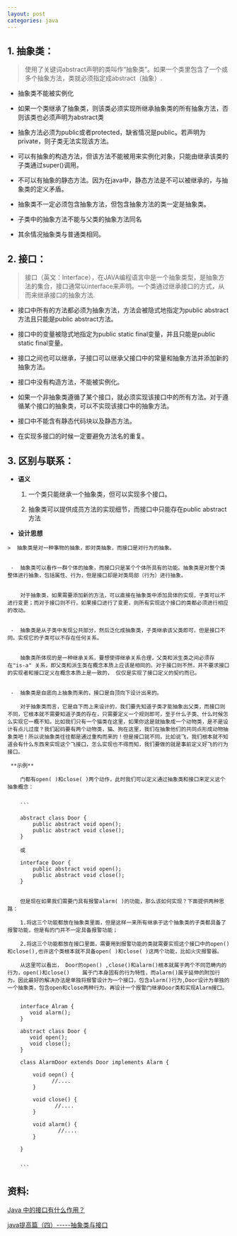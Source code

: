 ```yaml
---
layout: post
categories: java 
---
```


## **1.** 抽象类：

> 使用了关键词abstract声明的类叫作“抽象类”。如果一个类里包含了一个或多个抽象方法，类就必须指定成abstract（抽象）.

   - 抽象类不能被实例化

   - 如果一个类继承了抽象类，则该类必须实现所继承抽象类的所有抽象方法，否则该类也必须声明为abstract类

   - 抽象方法必须为public或者protected，缺省情况是public。若声明为private，则子类无法实现该方法。

   - 可以有抽象的构造方法，但该方法不能被用来实例化对象，只能由继承该类的子类通过super()调用。
   
   - 不可以有抽象的静态方法。因为在java中，静态方法是不可以被继承的，与抽象类的定义矛盾。

   - 抽象类不一定必须包含抽象方法，但包含抽象方法的类一定是抽象类。

   - 子类中的抽象方法不能与父类的抽象方法同名

   - 其余情况抽象类与普通类相同。


## **2.** 接口：


 > 接口（英文：Interface），在JAVA编程语言中是一个抽象类型，是抽象方法的集合，接口通常以interface来声明。一个类通过继承接口的方式，从而来继承接口的抽象方法.

   - 接口中所有的方法都必须为抽象方法，方法会被隐式地指定为public abstract方法且只能是public abstract方法。

   - 接口中的变量被隐式地指定为public static final变量，并且只能是public static final变量。

   - 接口之间也可以继承，子接口可以继承父接口中的常量和抽象方法并添加新的抽象方法。

   - 接口中没有构造方法，不能被实例化。

   - 如果一个非抽象类遵循了某个接口，就必须实现该接口中的所有方法。对于遵循某个接口的抽象类，可以不实现该接口中的抽象方法。

   - 接口中不能含有静态代码块以及静态方法。

   - 在实现多接口的时候一定要避免方法名的重复。

## **3.** 区别与联系：
   
   - **语义**
   
     1. 一个类只能继承一个抽象类，但可以实现多个接口。

     2. 抽象类可以提供成员方法的实现细节，而接口中只能存在public abstract 方法

   - **设计思想**

    >  抽象类是对一种事物的抽象，即对类抽象，而接口是对行为的抽象。


   	 -  抽象类可以看作一群个体的抽象，而接口只是某个个体所具有的功能。抽象类是对整个类整体进行抽象，包括属性、行为，但是接口却是对类局部（行为）进行抽象。


        对于抽象类，如果需要添加新的方法，可以直接在抽象类中添加具体的实现，子类可以不进行变更；而对于接口则不行，如果接口进行了变更，则所有实现这个接口的类都必须进行相应的改动。


     -  抽象类是从子类中发现公共部分，然后泛化成抽象类，子类继承该父类即可，但是接口不同。实现它的子类可以不存在任何关系。


        抽象类所体现的是一种继承关系，要想使得继承关系合理，父类和派生类之间必须存在"is-a" 关系，即父类和派生类在概念本质上应该是相同的。对于接口则不然，并不要求接口的实现者和接口定义在概念本质上是一致的， 仅仅是实现了接口定义的契约而已。


     -  抽象类是自底向上抽象而来的，接口是自顶向下设计出来的。

        对于抽象类而言，它是自下而上来设计的，我们要先知道子类才能抽象出父类，而接口则不同，它根本就不需要知道子类的存在，只需要定义一个规则即可，至于什么子类、什么时候怎么实现它一概不知。比如我们只有一个猫类在这里，如果你这是就抽象成一个动物类，是不是设计有点儿过度？我们起码要有两个动物类，猫、狗在这里，我们在抽象他们的共同点形成动物抽象类吧！所以说抽象类往往都是通过重构而来的！但是接口就不同，比如说飞，我们根本就不知道会有什么东西来实现这个飞接口，怎么实现也不得而知，我们要做的就是事前定义好飞的行为接口。

     **示例**

        门都有open( )和close( )两个动作，此时我们可以定义通过抽象类和接口来定义这个抽象概念：


        ```

        abstract class Door {
            public abstract void open();
            public abstract void close();
        }
    	
    	或

        interface Door {
            public abstract void open();
            public abstract void close();
        }


        但是现在如果我们需要门具有报警alarm( )的功能，那么该如何实现？下面提供两种思路：

        1.将这三个功能都放在抽象类里面，但是这样一来所有继承于这个抽象类的子类都具备了报警功能，但是有的门并不一定具备报警功能；

        2.将这三个功能都放在接口里面，需要用到报警功能的类就需要实现这个接口中的open()和close(),也许这个类根本就不具备open( )和close( )这两个功能，比如火灾报警器。

        从这里可以看出， Door的open() ,close()和alarm()根本就属于两个不同范畴内的行为，open()和close()    属于门本身固有的行为特性，而alarm()属于延伸的附加行为。因此最好的解决办法是单独将报警设计为一个接口，包含alarm()行为,Door设计为单独的一个抽象类，包含open和close两种行为。再设计一个报警门继承Door类和实现Alarm接口。

        
        interface Alram {
           void alarm();
        }
 
        abstract class Door {
           void open();
           void close();
        }
 
        class AlarmDoor extends Door implements Alarm {

            void oepn() {
                  //....
            }

            void close() {
                   //....
            }

            void alarm() {
                    //....
            }

        }


        ```




## **资料:**

   [Java 中的接口有什么作用？](https://www.zhihu.com/question/20111251)

   [java提高篇（四）-----抽象类与接口](http://blog.csdn.net/chenssy/article/details/12858267)

